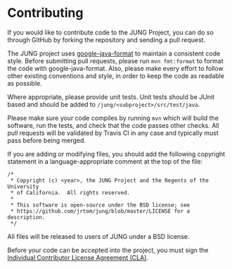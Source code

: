 Contributing
============

If you would like to contribute code to the JUNG Project, you can do so through GitHub by forking the repository and
sending a pull request.

The JUNG project uses [google-java-format][GJF] to maintain a consistent code style. Before submitting pull requests,
please run `mvn fmt:format` to format the code with google-java-format. Also, please make every effort to follow other
existing conventions and style, in order to keep the code as readable as possible.

Where appropriate, please provide unit tests. Unit tests should be JUnit based and should be added
to `/jung/<subproject>/src/test/java`.

Please make sure your code compiles by running `mvn` which will build the software, run the tests, and check that the
code passes other checks. All pull requests will be validated by Travis CI in any case and typically must pass before
being merged.

If you are adding or modifying files, you should add the following copyright statement in a language-appropriate comment
at the top of the file:

```
/*
 * Copyright (c) <year>, the JUNG Project and the Regents of the University 
 * of California.  All rights reserved.
 *
 * This software is open-source under the BSD license; see
 * https://github.com/jrtom/jung/blob/master/LICENSE for a description.
 */
```

All files will be released to users of JUNG under a BSD license.

Before your code can be accepted into the project, you must sign the
[Individual Contributor License Agreement (CLA)][CLA].

[CLA]: https://cla-assistant.io/jrtom/jung

[GJF]: https://github.com/google/google-java-format
